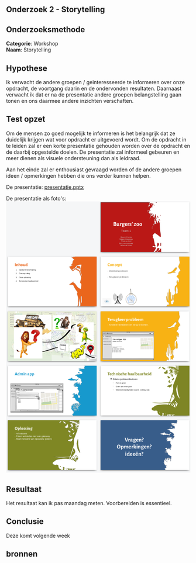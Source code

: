 ## Onderzoek 2 - Storytelling

## Onderzoeksmethode

**Categorie**: Workshop <br />
**Naam**: Storytelling

## Hypothese

Ik verwacht de andere groepen / geinteresseerde te informeren over onze opdracht, de voortgang daarin en de ondervonden resultaten. Daarnaast verwacht ik dat er na de presentatie andere groepen belangstelling gaan tonen en ons daarmee andere inzichten verschaften.

## Test opzet

Om de mensen zo goed mogelijk te informeren is het belangrijk dat ze duidelijk krijgen wat voor opdracht er uitgevoerd wordt.
Om de opdracht in te leiden zal er een korte presentatie gehouden worden over de opdracht en de daarbij opgestelde doelen. De presentatie zal informeel gebeuren en meer dienen als visuele ondersteuning dan als leidraad.

Aan het einde zal er enthousiast gevraagd worden of de andere groepen ideen / opmerkingen hebben die ons verder kunnen helpen.

De presentatie: [presentatie.pptx](./tussenpresentatie.pptx)

De presentatie als foto's:
![presentatie image](images/presentatie.png)

## Resultaat

Het resultaat kan ik pas maandag meten.
Voorbereiden is essentieel.

## Conclusie
Deze komt volgende week

## bronnen
